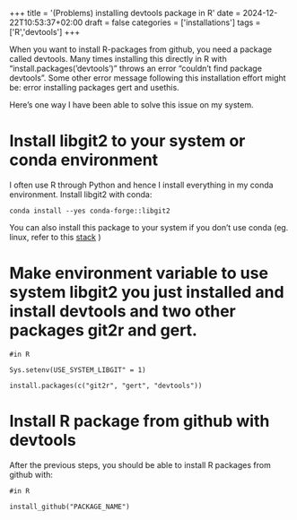 +++
title = '(Problems) installing devtools package in R'
date = 2024-12-22T10:53:37+02:00
draft = false
categories = ['installations']
tags = ['R','devtools']
+++

When you want to install R-packages from github, you need a package called devtools. 
Many times installing this directly in R with “install.packages(’devtools’)” 
throws an error “couldn’t find package devtools”. Some other error message 
following this installation effort might be: error installing packages gert and usethis. 

Here’s one way I have been able to solve this issue on my system.

# Install libgit2 to your system or conda environment

I often use R through Python and hence I install everything in my conda environment.
Install libgit2 with conda:

```bash{}
conda install --yes conda-forge::libgit2
```

You can also install this package to your system if you don’t use conda 
(eg. linux, refer to this [stack](https://stackoverflow.com/questions/65853618/installation-of-package-devtools-had-non-zero-exit-status-r-packge-or-r-stud) )

# Make environment variable to use system libgit2 you just installed and install devtools and two other packages git2r and gert.

```R{}
#in R

Sys.setenv(USE_SYSTEM_LIBGIT" = 1)

install.packages(c("git2r", "gert", "devtools"))
```

# Install R package from github with devtools

After the previous steps, you should be able to install R packages from github with:

```R{}
#in R

install_github("PACKAGE_NAME")
```





